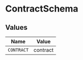 # ContractSchema


## Values

| Name       | Value      |
| ---------- | ---------- |
| `CONTRACT` | contract   |